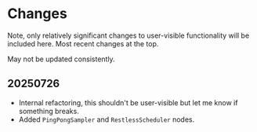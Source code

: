# Changes

Note, only relatively significant changes to user-visible functionality will be included here. Most recent changes at the top.

May not be updated consistently.

## 20250726

* Internal refactoring, this shouldn't be user-visible but let me know if something breaks.
* Added `PingPongSampler` and `RestlessScheduler` nodes.
